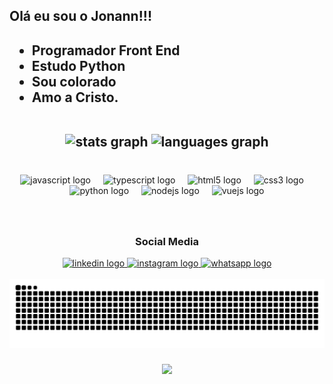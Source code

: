 <h2>Olá eu sou o Jonann!!!<h2/>

-  Programador Front End
-  Estudo Python
-  Sou colorado 
-  Amo a Cristo.
<br/>

<div align="center">
  <img src="https://github-readme-stats.vercel.app/api?username=JonannVictor&hide_title=false&hide_rank=false&show_icons=true&include_all_commits=true&count_private=true&disable_animations=false&theme=maroongold&locale=pt-br&hide_border=true&custom_title=Stats" height="150" alt="stats graph"  />
  <img src="https://github-readme-stats.vercel.app/api/top-langs?username=JonannVictor&locale=pt-br&hide_title=false&layout=compact&card_width=320&langs_count=5&theme=maroongold&hide_border=true" height="150" alt="languages graph"  />
</div>

###
<br/>
<div align="center">
  <img src="https://cdn.jsdelivr.net/gh/devicons/devicon/icons/javascript/javascript-original.svg" height="30" alt="javascript logo"  />
  <img width="12" />
  <img src="https://cdn.jsdelivr.net/gh/devicons/devicon/icons/typescript/typescript-original.svg" height="30" alt="typescript logo"  />
  <img width="12" />
  <img src="https://cdn.jsdelivr.net/gh/devicons/devicon/icons/html5/html5-original.svg" height="30" alt="html5 logo"  />
  <img width="12" />
  <img src="https://cdn.jsdelivr.net/gh/devicons/devicon/icons/css3/css3-original.svg" height="30" alt="css3 logo"  />
  <img width="12" />
  <img src="https://cdn.jsdelivr.net/gh/devicons/devicon/icons/python/python-original.svg" height="30" alt="python logo"  />
  <img width="12" />
  <img src="https://cdn.simpleicons.org/nodedotjs/339933" height="30" alt="nodejs logo"  />
  <img width="12" />
  <img src="https://cdn.jsdelivr.net/gh/devicons/devicon/icons/vuejs/vuejs-original.svg" height="30" alt="vuejs logo"  />
</div>

###
<br/>
<div align="center">
   <h3 aling="center"> Social Media </h3>
  <a href="https://www.linkedin.com/in/jonann-victor-moreira-cardoso-554137285/?trk=opento_sprofile_goalscard" target="_blank">
    <img src="https://raw.githubusercontent.com/maurodesouza/profile-readme-generator/master/src/assets/icons/social/linkedin/default.svg" width="52" height="40" alt="linkedin logo"  />
  </a>
  <a href="https://www.instagram.com/jonann._.tkd/" target="_blank">
    <img src="https://raw.githubusercontent.com/maurodesouza/profile-readme-generator/master/src/assets/icons/social/instagram/default.svg" width="52" height="40" alt="instagram logo"  />
  </a>
  <a href="https://api.whatsapp.com/send/?phone=5553999340232&text&type=phone_number&app_absent=0" target="_blank">
    <img src="https://raw.githubusercontent.com/maurodesouza/profile-readme-generator/master/src/assets/icons/social/whatsapp/default.svg" width="52" height="40" alt="whatsapp logo"  />
  </a>
</div>

<br clear="both">

<img src="https://raw.githubusercontent.com/JonannVictor/JonannVictor/output/snake.svg" alt="Snake animation" />

###

<div align="center">
  <img src="https://profile-counter.glitch.me/JonannVictor/count.svg?"  />
</div>

###
